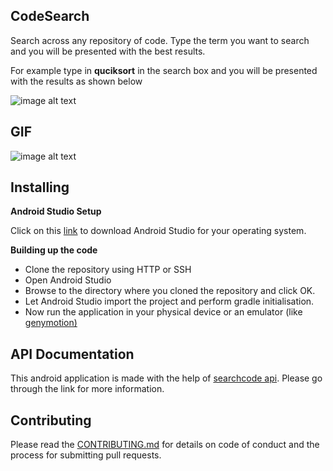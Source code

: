 ## CodeSearch

Search across any repository of code. Type the term you want to search and you will be presented with the best results. 

For example type in **quciksort** in the search box and you will be presented with the results as shown below

![image alt text](image_0.jpg)

## GIF

![image alt text](image_1.gif)

## Installing

**Android Studio Setup**

Click on this [link](https://developer.android.com/studio/index.html#Installing) to download Android Studio for your operating system.


**Building up the code**
 * Clone the repository using HTTP or SSH
 * Open Android Studio
 * Browse to the directory where you cloned the repository and click OK.
 * Let Android Studio import the project and perform gradle initialisation.
 * Now run the application in your physical device or an emulator (like [genymotion)](http://www.genymotion.com/)

## API Documentation

This android application is made with the help of [searchcode api](https://searchcode.com/api/). Please go through the link for more information.

## Contributing

Please read the [CONTRIBUTING.md](https://github.com/Pritom14/CodeSearch/blob/master/CONTRIBUTING.md) for details on code of conduct and the process for submitting pull requests.


